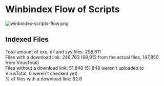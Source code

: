 # Winbindex Flow of Scripts

![winbindex-scripts-flow.png](winbindex-scripts-flow.png)

## Indexed Files

<!--FileStats-->
Total amount of exe, dll and sys files: 298,611  
Files with a download link: 246,763 (98,913 from the actual files, 147,850 from VirusTotal)  
Files without a download link: 51,848 (51,848 weren't uploaded to VirusTotal, 0 weren't checked yet)  
% of files with a download link: 82.6  
<!--/FileStats-->

